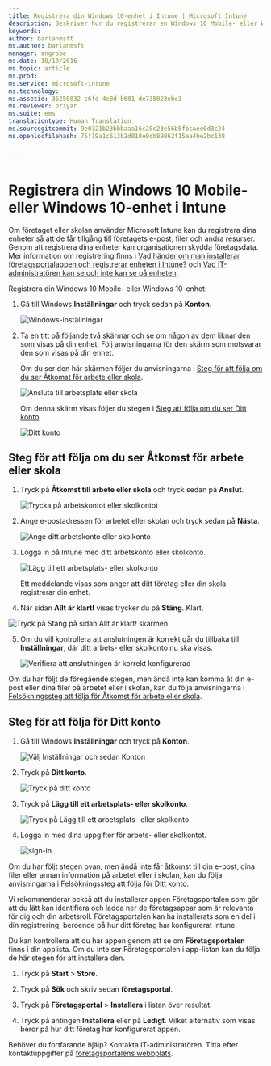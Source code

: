 ```yaml
---
title: Registrera din Windows 10-enhet i Intune | Microsoft Intune
description: Beskriver hur du registrerar en Windows 10 Mobile- eller Windows 10-enhet i Intune
keywords: 
author: barlanmsft
ms.author: barlanmsft
manager: angrobe
ms.date: 10/18/2016
ms.topic: article
ms.prod: 
ms.service: microsoft-intune
ms.technology: 
ms.assetid: 36250832-c6fd-4e8d-b681-de735023ebc3
ms.reviewer: priyar
ms.suite: ems
translationtype: Human Translation
ms.sourcegitcommit: 9e0321b23bbbaaa16c28c23e56b5fbcaee0d3c24
ms.openlocfilehash: 75f19a1c613b2d018e0cb89862f15aa4be2bc138


---
```



# <a name="enroll-your-windows-10-mobile-or-windows-10-desktop-device-in-intune"></a>Registrera din Windows 10 Mobile- eller Windows 10-enhet i Intune

Om företaget eller skolan använder Microsoft Intune kan du registrera dina enheter så att de får tillgång till företagets e-post, filer och andra resurser. Genom att registrera dina enheter kan organisationen skydda företagsdata. Mer information om registrering finns i [Vad händer om man installerar företagsportalappen och registrerar enheten i Intune?](what-happens-if-you-install-the-company-portal-app-and-enroll-your-device-in-intune-windows.md) och [Vad IT-administratören kan se och inte kan se på enheten](what-can-your-it-administrator-see-when-you-enroll-your-device-in-intune-windows.md).


Registrera din Windows 10 Mobile- eller Windows 10-enhet:

1.  Gå till Windows **Inställningar** och tryck sedan på **Konton**.

    ![Windows-inställningar](./media/w10-enroll-rs1-settings-accounts.png)

2.  Ta en titt på följande två skärmar och se om någon av dem liknar den som visas på din enhet. Följ anvisningarna för den skärm som motsvarar den som visas på din enhet.

    Om du ser den här skärmen följer du anvisningarna i [Steg för att följa om du ser Åtkomst för arbete eller skola](#steps-to-follow-if-you-see-access-work-or-school).

    ![Ansluta till arbetsplats eller skola](./media/w10-enroll-rs1-connect-to-work-or-school.png)

    Om denna skärm visas följer du stegen i [Steg att följa om du ser Ditt konto](#steps-to-follow-if-you-see-your-account).

    ![Ditt konto](./media/w10-enroll-2-accounts-your-account.png)

## <a name="steps-to-follow-if-you-see-access-work-or-school"></a>Steg för att följa om du ser Åtkomst för arbete eller skola

1.  Tryck på **Åtkomst till arbete eller skola** och tryck sedan på **Anslut**.

    ![Trycka på arbetskontot eller skolkontot](./media/w10-enroll-rs1-connect-to-work-or-school.png)

2.  Ange e-postadressen för arbetet eller skolan och tryck sedan på **Nästa**.

    ![Ange ditt arbetskonto eller skolkonto](./media/w10-enroll-rs1-set-up-work-or-school-account.png)

3. Logga in på Intune med ditt arbetskonto eller skolkonto.

    ![Lägg till ett arbetsplats- eller skolkonto](./media/w10-enroll-rs1-enter-your-credentials.png)

    Ett meddelande visas som anger att ditt företag eller din skola registrerar din enhet.

4. När sidan **Allt är klart!** visas trycker du på **Stäng**. Klart.

  ![Tryck på Stäng på sidan Allt är klart!  skärmen](./media/w10-enroll-rs1-youre-all-set.png)

5. Om du vill kontrollera att anslutningen är korrekt går du tillbaka till **Inställningar**, där ditt arbets- eller skolkonto nu ska visas.

    ![Verifiera att anslutningen är korrekt konfigurerad](./media/w10-enroll-rs1-validate-successful-enrollment.png)

Om du har följt de föregående stegen, men ändå inte kan komma åt din e-post eller dina filer på arbetet eller i skolan, kan du följa anvisningarna i [Felsökningssteg att följa för Åtkomst för arbete eller skola](troubleshoot-your-windows-10-device-windows.md#troubleshooting-steps-to-follow-if-you-see-access-work-or-school).


## <a name="steps-to-follow-if-you-see-your-account"></a>Steg för att följa för Ditt konto

1.  Gå till Windows **Inställningar** och tryck på **Konton**.

    ![Välj Inställningar och sedan Konton](./media/W10-enroll-1-settings-accounts.png)

2.  Tryck på **Ditt konto**.

    ![Tryck på ditt konto](./media/W10-enroll-2-accounts-your-account.png)

3.  Tryck på **Lägg till ett arbetsplats- eller skolkonto**.

    ![Tryck på Lägg till ett arbetsplats- eller skolkonto](./media/w10-enroll-3-add-work-school-acct.png)

4.  Logga in med dina uppgifter för arbets- eller skolkontot.

    ![sign-in](./media/W10-enroll-4-sign-in.png)

Om du har följt stegen ovan, men ändå inte får åtkomst till din e-post, dina filer eller annan information på arbetet eller i skolan, kan du följa anvisningarna i [Felsökningssteg att följa för Ditt konto](troubleshoot-your-windows-10-device-windows.md#troubleshooting-steps-to-follow-if-you-see-your-account).

Vi rekommenderar också att du installerar appen Företagsportalen som gör att du lätt kan identifiera och ladda ner de företagsappar som är relevanta för dig och din arbetsroll. Företagsportalen kan ha installerats som en del i din registrering, beroende på hur ditt företag har konfigurerat Intune.

Du kan kontrollera att du har appen genom att se om **Företagsportalen** finns i din applista. Om du inte ser Företagsportalen i app-listan kan du följa de här stegen för att installera den.

1.  Tryck på **Start** &gt; **Store**.

2.  Tryck på **Sök** och skriv sedan **företagsportal**.

3.  Tryck på **Företagsportal** &gt; **Installera** i listan över resultat.

4.  Tryck på antingen **Installera** eller på **Ledigt**. Vilket alternativ som visas beror på hur ditt företag har konfigurerat appen.

Behöver du fortfarande hjälp? Kontakta IT-administratören. Titta efter kontaktuppgifter på [företagsportalens webbplats](http://portal.manage.microsoft.com).





<!--HONumber=Oct16_HO1-->


